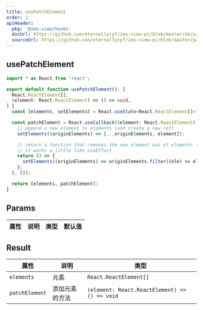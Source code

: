 ```yaml
---
title: usePatchElement
order: 2
apiHeader:
  pkg: '@ims-view/hooks'
  docUrl: https://github.com/eternallycyf/ims-view-pc/blob/master/docs/hooks/usePatchElement/index.md
  sourceUrl: https://github.com/eternallycyf/ims-view-pc/blob/master/packages/hooks/src/usePatchElement/index.ts
---
```


## usePatchElement

```ts
import * as React from 'react';

export default function usePatchElement(): [
  React.ReactElement[],
  (element: React.ReactElement) => () => void,
] {
  const [elements, setElements] = React.useState<React.ReactElement[]>([]);

  const patchElement = React.useCallback((element: React.ReactElement) => {
    // append a new element to elements (and create a new ref)
    setElements((originElements) => [...originElements, element]);

    // return a function that removes the new element out of elements (and create a new ref)
    // it works a little like useEffect
    return () => {
      setElements((originElements) => originElements.filter((ele) => ele !== element));
    };
  }, []);

  return [elements, patchElement];
}
```

## Params

| 属性 | 说明 | 类型 | 默认值 |
| ---- | ---- | ---- | ------ |

## Result

| 属性           | 说明           | 类型                                          |
| -------------- | -------------- | --------------------------------------------- |
| `elements`     | 元素           | `React.ReactElement[]`                        |
| `patchElement` | 添加元素的方法 | `(element: React.ReactElement) => () => void` |
